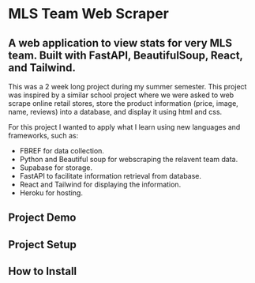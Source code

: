 # MLS Team Web Scraper

## A web application to view stats for very MLS team. Built with FastAPI, BeautifulSoup, React, and Tailwind.

This was a 2 week long project during my summer semester. This project was inspired by a similar school project where we were asked to web scrape online retail stores, store the product information (price, image, name, reviews) into a database, and display it using html and css.

For this project I wanted to apply what I learn using new languages and frameworks, such as:

* FBREF for data collection.
* Python and Beautiful soup for webscraping the relavent team data.
* Supabase for storage.
* FastAPI to facilitate information retrieval from database.
* React and Tailwind for displaying the information.
* Heroku for hosting.

## Project Demo

## Project Setup

## How to Install